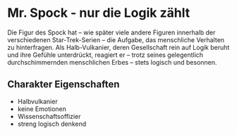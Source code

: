 # Mr. Spock - nur die Logik zählt

Die Figur des Spock hat – wie später viele andere Figuren innerhalb der verschiedenen 
Star-Trek-Serien – die Aufgabe, das menschliche Verhalten zu hinterfragen. 
Als Halb-Vulkanier, deren Gesellschaft rein auf Logik beruht und ihre Gefühle unterdrückt, 
reagiert er – trotz seines gelegentlich durchschimmernden menschlichen Erbes – stets logisch und besonnen. 

## Charakter Eigenschaften

* Halbvulkanier
* keine Emotionen
* Wissenschaftsoffizier
* streng logisch denkend
